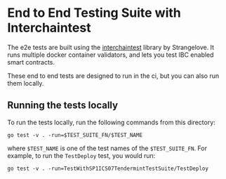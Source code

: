 # End to End Testing Suite with Interchaintest

The e2e tests are built using the [interchaintest](https://github.com/strangelove-ventures/interchaintest) library by Strangelove. It runs multiple docker container validators, and lets you test IBC enabled smart contracts.

These end to end tests are designed to run in the ci, but you can also run them locally.

## Running the tests locally

To run the tests locally, run the following commands from this directory:

```text
go test -v . -run=$TEST_SUITE_FN/$TEST_NAME
```

where `$TEST_NAME` is one of the test names of the `$TEST_SUITE_FN`. For example, to run the `TestDeploy` test, you would run:

```text
go test -v . -run=TestWithSP1ICS07TendermintTestSuite/TestDeploy
```
